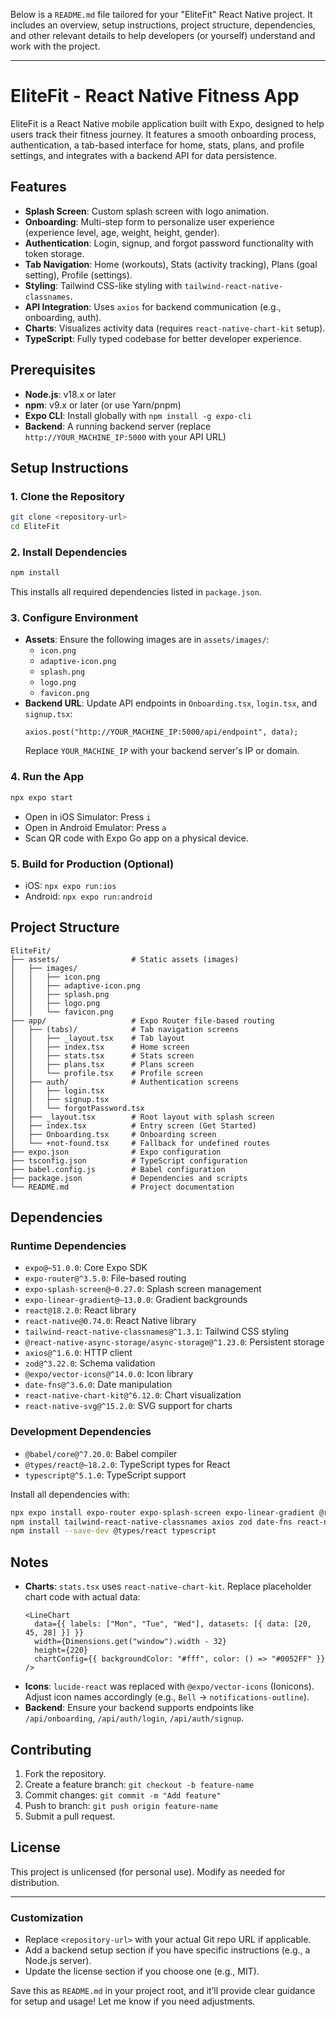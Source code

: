 Below is a `README.md` file tailored for your "EliteFit" React Native project. It includes an overview, setup instructions, project structure, dependencies, and other relevant details to help developers (or yourself) understand and work with the project.

---

# EliteFit - React Native Fitness App

EliteFit is a React Native mobile application built with Expo, designed to help users track their fitness journey. It features a smooth onboarding process, authentication, a tab-based interface for home, stats, plans, and profile settings, and integrates with a backend API for data persistence.

## Features

- **Splash Screen**: Custom splash screen with logo animation.
- **Onboarding**: Multi-step form to personalize user experience (experience level, age, weight, height, gender).
- **Authentication**: Login, signup, and forgot password functionality with token storage.
- **Tab Navigation**: Home (workouts), Stats (activity tracking), Plans (goal setting), Profile (settings).
- **Styling**: Tailwind CSS-like styling with `tailwind-react-native-classnames`.
- **API Integration**: Uses `axios` for backend communication (e.g., onboarding, auth).
- **Charts**: Visualizes activity data (requires `react-native-chart-kit` setup).
- **TypeScript**: Fully typed codebase for better developer experience.

## Prerequisites

- **Node.js**: v18.x or later
- **npm**: v9.x or later (or use Yarn/pnpm)
- **Expo CLI**: Install globally with `npm install -g expo-cli`
- **Backend**: A running backend server (replace `http://YOUR_MACHINE_IP:5000` with your API URL)

## Setup Instructions

### 1. Clone the Repository
```bash
git clone <repository-url>
cd EliteFit
```

### 2. Install Dependencies
```bash
npm install
```
This installs all required dependencies listed in `package.json`.

### 3. Configure Environment
- **Assets**: Ensure the following images are in `assets/images/`:
  - `icon.png`
  - `adaptive-icon.png`
  - `splash.png`
  - `logo.png`
  - `favicon.png`
- **Backend URL**: Update API endpoints in `Onboarding.tsx`, `login.tsx`, and `signup.tsx`:
  ```tsx
  axios.post("http://YOUR_MACHINE_IP:5000/api/endpoint", data);
  ```
  Replace `YOUR_MACHINE_IP` with your backend server's IP or domain.

### 4. Run the App
```bash
npx expo start
```
- Open in iOS Simulator: Press `i`
- Open in Android Emulator: Press `a`
- Scan QR code with Expo Go app on a physical device.

### 5. Build for Production (Optional)
- iOS: `npx expo run:ios`
- Android: `npx expo run:android`

## Project Structure

```
EliteFit/
├── assets/                # Static assets (images)
│   ├── images/
│   │   ├── icon.png
│   │   ├── adaptive-icon.png
│   │   ├── splash.png
│   │   ├── logo.png
│   │   └── favicon.png
├── app/                   # Expo Router file-based routing
│   ├── (tabs)/            # Tab navigation screens
│   │   ├── _layout.tsx    # Tab layout
│   │   ├── index.tsx      # Home screen
│   │   ├── stats.tsx      # Stats screen
│   │   ├── plans.tsx      # Plans screen
│   │   └── profile.tsx    # Profile screen
│   ├── auth/              # Authentication screens
│   │   ├── login.tsx
│   │   ├── signup.tsx
│   │   └── forgotPassword.tsx
│   ├── _layout.tsx        # Root layout with splash screen
│   ├── index.tsx          # Entry screen (Get Started)
│   ├── Onboarding.tsx     # Onboarding screen
│   └── +not-found.tsx     # Fallback for undefined routes
├── expo.json              # Expo configuration
├── tsconfig.json          # TypeScript configuration
├── babel.config.js        # Babel configuration
├── package.json           # Dependencies and scripts
└── README.md              # Project documentation
```

## Dependencies

### Runtime Dependencies
- `expo@~51.0.0`: Core Expo SDK
- `expo-router@^3.5.0`: File-based routing
- `expo-splash-screen@~0.27.0`: Splash screen management
- `expo-linear-gradient@~13.0.0`: Gradient backgrounds
- `react@18.2.0`: React library
- `react-native@0.74.0`: React Native library
- `tailwind-react-native-classnames@^1.3.1`: Tailwind CSS styling
- `@react-native-async-storage/async-storage@^1.23.0`: Persistent storage
- `axios@^1.6.0`: HTTP client
- `zod@^3.22.0`: Schema validation
- `@expo/vector-icons@^14.0.0`: Icon library
- `date-fns@^3.6.0`: Date manipulation
- `react-native-chart-kit@^6.12.0`: Chart visualization
- `react-native-svg@^15.2.0`: SVG support for charts

### Development Dependencies
- `@babel/core@^7.20.0`: Babel compiler
- `@types/react@~18.2.0`: TypeScript types for React
- `typescript@^5.1.0`: TypeScript support

Install all dependencies with:
```bash
npx expo install expo-router expo-splash-screen expo-linear-gradient @react-native-async-storage/async-storage @expo/vector-icons react-native-svg
npm install tailwind-react-native-classnames axios zod date-fns react-native-chart-kit
npm install --save-dev @types/react typescript
```

## Notes
- **Charts**: `stats.tsx` uses `react-native-chart-kit`. Replace placeholder chart code with actual data:
  ```tsx
  <LineChart
    data={{ labels: ["Mon", "Tue", "Wed"], datasets: [{ data: [20, 45, 28] }] }}
    width={Dimensions.get("window").width - 32}
    height={220}
    chartConfig={{ backgroundColor: "#fff", color: () => "#0052FF" }}
  />
  ```
- **Icons**: `lucide-react` was replaced with `@expo/vector-icons` (Ionicons). Adjust icon names accordingly (e.g., `Bell` → `notifications-outline`).
- **Backend**: Ensure your backend supports endpoints like `/api/onboarding`, `/api/auth/login`, `/api/auth/signup`.

## Contributing
1. Fork the repository.
2. Create a feature branch: `git checkout -b feature-name`
3. Commit changes: `git commit -m "Add feature"`
4. Push to branch: `git push origin feature-name`
5. Submit a pull request.

## License
This project is unlicensed (for personal use). Modify as needed for distribution.

---

### Customization
- Replace `<repository-url>` with your actual Git repo URL if applicable.
- Add a backend setup section if you have specific instructions (e.g., a Node.js server).
- Update the license section if you choose one (e.g., MIT).

Save this as `README.md` in your project root, and it’ll provide clear guidance for setup and usage! Let me know if you need adjustments.
